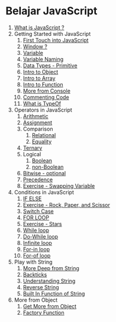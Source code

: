 # Belajar JavaScript

1. [What is JavaScript ?](https://github.com/bashocode/javascript/blob/master/second%20week/js/introduction.md)
1. Getting Started with JavaScript
   1. [First Touch into JavaScript](https://github.com/bashocode/javascript/blob/master/second%20week/js/start.md)
   1. [Window ?](https://github.com/bashocode/javascript/blob/master/second%20week/js/window.md)
   1. [Variable](https://github.com/bashocode/javascript/blob/master/second%20week/js/variable.md)
   1. [Variable Naming](https://github.com/bashocode/javascript/blob/master/second%20week/js/varname.md)
   1. [Data Types - Primitive](https://github.com/bashocode/javascript/blob/master/second%20week/js/valueOfVar.md)
   1. [Intro to Object](https://github.com/bashocode/javascript/blob/master/second%20week/js/basicObject.md)
   1. [Intro to Array](https://github.com/bashocode/javascript/blob/master/second%20week/js/basicArray.md)
   1. [Intro to Function](https://github.com/bashocode/javascript/blob/master/second%20week/js/basicFuntion.md)
   1. [More from Console](https://github.com/bashocode/javascript/blob/master/second%20week/js/console.md)
   1. [Commenting Code](https://github.com/bashocode/javascript/blob/master/second%20week/js/comment.md)
   1. [What is TypeOf](https://github.com/bashocode/javascript/blob/master/second%20week/js/typeof.md)
1. Operators in JavaScript
   1. [Arithmetic](https://github.com/bashocode/javascript/blob/master/second%20week/js/arithmetic.md)
   1. [Assignment](https://github.com/bashocode/javascript/blob/master/second%20week/js/assignment.md)
   1. Comparison
      1. [Relational](https://github.com/bashocode/javascript/blob/master/second%20week/js/comparison.md)
      1. [Equality](https://github.com/bashocode/javascript/blob/master/second%20week/js/equality.md)
   1. [Ternary](https://github.com/bashocode/javascript/blob/master/second%20week/js/ternary.md)
   1. Logical
      1. [Boolean](https://github.com/bashocode/javascript/blob/master/second%20week/js/logical.md)
      1. [non-Boolean](https://github.com/bashocode/javascript/blob/master/second%20week/js/logically.md)
   1. [Bitwise - optional](https://github.com/bashocode/javascript/blob/master/second%20week/js/bitwise.md)
   1. [Precedence](https://github.com/bashocode/javascript/blob/master/second%20week/js/precedence.md)
   1. [Exercise - Swapping Variable](https://github.com/bashocode/challenge/blob/master/neko/changeUs.js)
1. Conditions in JavaScript
   1. [IF ELSE](https://github.com/bashocode/javascript/blob/master/second%20week/js/ifElse.md)
   1. [Exercise - Rock, Paper, and Scissor](https://github.com/bashocode/challenge/blob/master/neko/rps.js)
   1. [Switch Case](https://github.com/bashocode/javascript/blob/master/second%20week/js/switchCase.md)
   1. [FOR LOOP](https://github.com/bashocode/javascript/blob/master/second%20week/js/for.md)
   1. [Exercise - Stars](https://github.com/bashocode/javascript/blob/master/second%20week/js/stars.md)
   1. [While loop](https://github.com/bashocode/javascript/blob/master/second%20week/js/while.md)
   1. [Do-While loop](https://github.com/bashocode/javascript/blob/master/second%20week/js/dowhile.md)
   1. [Infinite loop](https://github.com/bashocode/javascript/blob/master/second%20week/js/infinite.md)
   1. [For-in loop](https://github.com/bashocode/javascript/blob/master/second%20week/js/forin.md)
   1. [For-of loop](https://github.com/bashocode/javascript/blob/master/second%20week/js/forof.md)
1. Play with String
   1. [More Deep from String](https://github.com/bashocode/javascript/blob/master/third%20week/string/intro.md)
   1. [Backticks](https://github.com/bashocode/javascript/blob/master/third%20week/string/backtick.md)
   1. [Understanding String](https://github.com/bashocode/javascript/blob/master/third%20week/string/understand.md)
   1. [Reverse String](https://github.com/bashocode/javascript/blob/master/third%20week/string/reverse.md)
   1. [Built In Function of String](https://github.com/bashocode/javascript/blob/master/third%20week/string/builtin.md)
1. More from Object
   1. [Get More from Object](https://github.com/bashocode/javascript/blob/master/third%20week/object/intro.md)
   1. [Factory Function](https://github.com/bashocode/javascript/blob/master/third%20week/object/factory.md)

